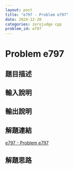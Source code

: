```yaml
---
layout: post
title: "e797 - Problem e797"
date: 2024-12-20
categories: zerojudge cpp
problem_id: e797
---
```


# Problem e797

## 題目描述



## 輸入說明



## 輸出說明



## 解題連結

[e797 - Problem e797](https://zerojudge.tw/ShowProblem?problemid=e797)

## 解題思路

